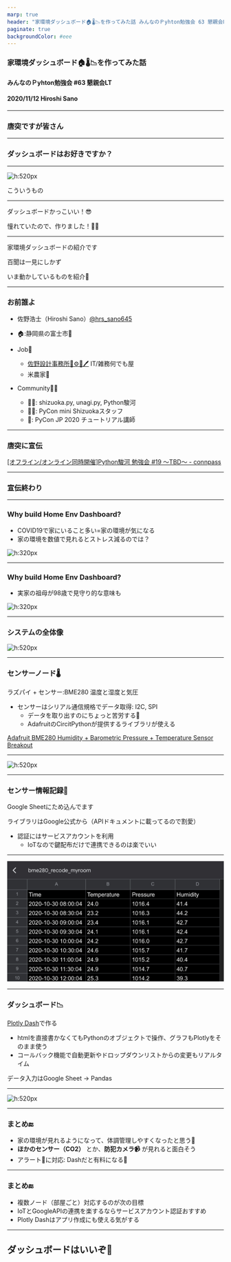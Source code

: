 ```yaml
---
marp: true
header: "家環境ダッシュボード🏠🌡️📉を作ってみた話 みんなのＰyhton勉強会 63 懇親会LT"
paginate: true
backgroundColor: #eee
---
```


### 家環境ダッシュボード🏠🌡️📉を作ってみた話

#### みんなのＰyhton勉強会 #63 懇親会LT

#### 2020/11/12 Hiroshi Sano

---

### 唐突ですが皆さん

---

### ダッシュボードはお好きですか？

---

![h:520px](https://upload.wikimedia.org/wikipedia/commons/thumb/8/8d/Opsview_Monitor_6.0_Dashboard.jpg/800px-Opsview_Monitor_6.0_Dashboard.jpg)

こういうもの

---

ダッシュボードかっこいい！😎

憧れていたので、作りました！🔧🔨

---

家環境ダッシュボードの紹介です

百聞は一見にしかず

いま動かしているものを紹介🧐

---

### お前誰よ

- 佐野浩士（Hiroshi Sano）[@hrs_sano645](https://twitter.com/hrs_sano645)
- 🏠:静岡県の富士市🗻

- Job💼
  - [佐野設計事務所🚗⚙️📏🖊️](https://sano-design.info) IT/雑務何でも屋
  - 米農家🌾

- Community🧑‍💻
  - 🗻🐍: shizuoka.py, unagi.py, Python駿河
  - 🗻🐍: PyCon mini Shizuokaスタッフ
  - 🐍: PyCon JP 2020 チュートリアル講師

---

### 唐突に宣伝

[[オフライン/オンライン同時開催]Python駿河 勉強会 #19 ～TBD～ - connpass](https://py-suruga.connpass.com/event/192889/)

---

### 宣伝終わり

---

### Why build Home Env Dashboard?


- COVID19で家にいること多い=家の環境が気になる
- 家の環境を数値で見れるとストレス減るのでは？

![h:320px](https://1.bp.blogspot.com/-jlHonWZdPp0/Xq5vQuVPQrI/AAAAAAABYtI/S0mjN1WK-wEJBBSS2M6xTEhEmVjM5mUwwCEwYBhgL/s1600/shigoto_zaitaku_cat_man.png)

---

### Why build Home Env Dashboard?

- 実家の祖母が98歳で見守り的な意味も

![h:320px](https://4.bp.blogspot.com/-E5SFXjWPayU/WR6ns-9naMI/AAAAAAABEVw/d2cE-VM_B_AnQp3PHoFIG8esHWmBB6YXgCLcB/s800/keirou_obaachan_smile2.png)

---

### システムの全体像

![h:520px](https://docs.google.com/drawings/d/e/2PACX-1vQfSWRWP7uD7ffXyjrEStTYVhyFakLvQ0pREvuE8n5v0iceLlHyska3toXvUdRfhh7v_se6CTvm6DBO/pub?w=960&amp;h=720)

---

### センサーノード🌡️

ラズパイ + センサー:BME280 温度と湿度と気圧

- センサーはシリアル通信規格でデータ取得: I2C, SPI
  - データを取り出すのにちょっと苦労する🥺
  - AdafruitのCircitPythonが提供するライブラリが使える

[Adafruit BME280 Humidity + Barometric Pressure + Temperature Sensor Breakout](https://learn.adafruit.com/adafruit-bme280-humidity-barometric-pressure-temperature-sensor-breakout/python-circuitpython-test)

---

![h:520px](https://docs.google.com/drawings/d/e/2PACX-1vTYhZg5yz9pLjrt0OJQ87xG396d-8jKKyUwIAPZ2MMy9Nv3SgaTOINHsHpFXwocK1gXgcgxRkSwHP9Q/pub?w=960&amp;h=720)

---

### センサー情報記録📝

Google Sheetにため込んでます

ライブラリはGoogle公式から（APIドキュメントに載ってるので割愛）

- 認証にはサービスアカウントを利用
  - IoTなので鍵配布だけで連携できるのは楽でいい
   
---

![h:520px](./img/sensor_recode_gsheet.JPG)

---

### ダッシュボード📉

[Plotly Dash](https://dash.plotly.com/)で作る

- htmlを直接書かなくてもPythonのオブジェクトで操作、グラフもPlotlyをそのまま使う
- コールバック機能で自動更新やドロップダウンリストからの変更もリアルタイム

データ入力はGoogle Sheet -> Pandas

---

![h:520px](https://docs.google.com/drawings/d/e/2PACX-1vThEcyEPO9SzCVYEpL0WCAZ4Ceou004nnlmlYci07FiQKklRLvgLDLilj0ipzY30cdp_NcBYhY0Jde7/pub?w=960&amp;h=720)

---

### まとめ🔚

- 家の環境が見れるようになって、体調管理しやすくなったと思う💪
- **ほかのセンサー（CO2）** とか、**防犯カメラ📹** が見れると面白そう
- アラート🚨に対応: Dashだと有料になる💸

---

### まとめ🔚

- 複数ノード（部屋ごと）対応するのが次の目標
- IoTとGoogleAPIの連携を楽するならサービスアカウント認証おすすめ
- Plotly Dashはアプリ作成にも使える気がする

---

## ダッシュボードはいいぞ🥳

